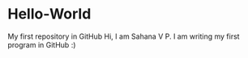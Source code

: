 # Hello-World
My first repository in GitHub
Hi, I am Sahana V P. I am writing my first program in GitHub :)
